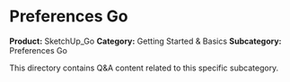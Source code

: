 # Preferences Go

**Product:** SketchUp_Go
**Category:** Getting Started & Basics
**Subcategory:** Preferences Go

This directory contains Q&A content related to this specific subcategory.
